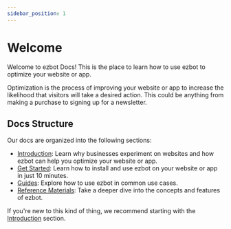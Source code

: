 ```yaml
---
sidebar_position: 1
---
```


# Welcome

Welcome to ezbot Docs! This is the place to learn how to use ezbot to optimize your website or app.

Optimization is the process of improving your website or app to increase the likelihood that visitors will take a desired action. This could be anything from making a purchase to signing up for a newsletter.

## Docs Structure

Our docs are organized into the following sections:

- [Introduction](/category/introduction): Learn why businesses experiment on websites and how ezbot can help you optimize your website or app.
- [Get Started](/category/get-started): Learn how to install and use ezbot on your website or app in just 10 minutes.
- [Guides](/category/guides): Explore how to use ezbot in common use cases.
- [Reference Materials](category/reference-materials): Take a deeper dive into the concepts and features of ezbot.

If you're new to this kind of thing, we recommend starting with the [Introduction](/introduction/mission) section.
